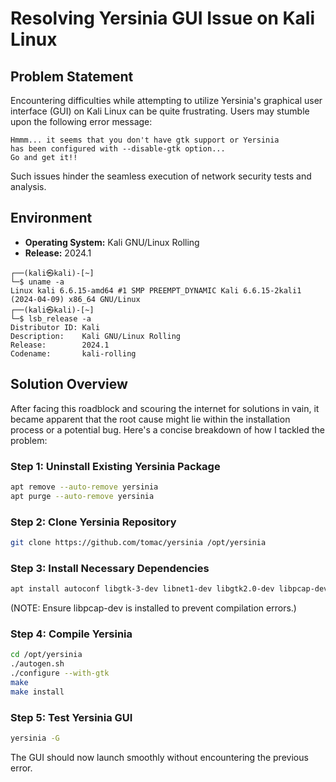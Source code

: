 # Resolving Yersinia GUI Issue on Kali Linux

## Problem Statement
Encountering difficulties while attempting to utilize Yersinia's graphical user interface (GUI) on Kali Linux can be quite frustrating. Users may stumble upon the following error message:

```
Hmmm... it seems that you don't have gtk support or Yersinia
has been configured with --disable-gtk option...
Go and get it!!
```

Such issues hinder the seamless execution of network security tests and analysis.

## Environment
- **Operating System:** Kali GNU/Linux Rolling
- **Release:** 2024.1
  
```
┌──(kali㉿kali)-[~]
└─$ uname -a
Linux kali 6.6.15-amd64 #1 SMP PREEMPT_DYNAMIC Kali 6.6.15-2kali1 (2024-04-09) x86_64 GNU/Linux
┌──(kali㉿kali)-[~]
└─$ lsb_release -a
Distributor ID: Kali
Description:    Kali GNU/Linux Rolling
Release:        2024.1
Codename:       kali-rolling

```

## Solution Overview
After facing this roadblock and scouring the internet for solutions in vain, it became apparent that the root cause might lie within the installation process or a potential bug. Here's a concise breakdown of how I tackled the problem:

### Step 1: Uninstall Existing Yersinia Package
```bash
apt remove --auto-remove yersinia
apt purge --auto-remove yersinia
```

### Step 2: Clone Yersinia Repository
```bash
git clone https://github.com/tomac/yersinia /opt/yersinia
```

### Step 3: Install Necessary Dependencies
```bash
apt install autoconf libgtk-3-dev libnet1-dev libgtk2.0-dev libpcap-dev -y
```
(NOTE: Ensure libpcap-dev is installed to prevent compilation errors.)

### Step 4: Compile Yersinia
```bash
cd /opt/yersinia
./autogen.sh
./configure --with-gtk
make
make install
```

### Step 5: Test Yersinia GUI
```bash
yersinia -G
```
The GUI should now launch smoothly without encountering the previous error.
